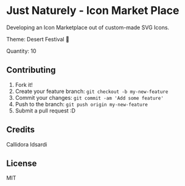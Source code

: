 # Just Naturely - Icon Market Place 

Developing an Icon Marketplace out of custom-made SVG Icons. 

Theme: Desert Festival 🌵

Quantity: 10

## Contributing
1. Fork it!
2. Create your feature branch: `git checkout -b my-new-feature`
3. Commit your changes: `git commit -am 'Add some feature'`
4. Push to the branch: `git push origin my-new-feature`
5. Submit a pull request :D

## Credits
Callidora Idsardi 

## License
MIT

